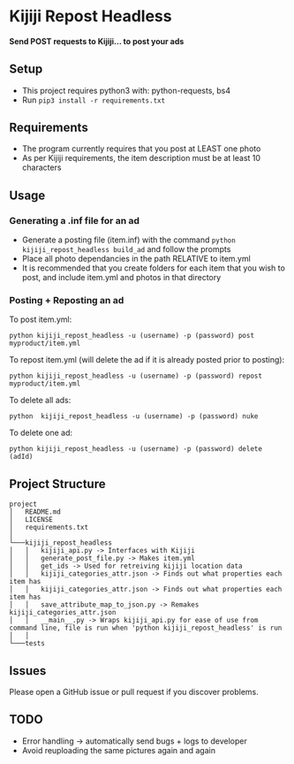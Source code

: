 # Kijiji Repost Headless

#### Send  POST requests to Kijiji... to post your ads

## Setup
- This project requires python3 with: python-requests, bs4
- Run `pip3 install -r requirements.txt`

## Requirements
- The program currently requires that you post at LEAST one photo
- As per Kijiji requirements, the item description must be at least 10 characters

## Usage

### Generating a .inf file for an ad
- Generate a posting file (item.inf) with the command `python kijiji_repost_headless build_ad` and follow the prompts
- Place all photo dependancies in the path RELATIVE to item.yml 
- It is recommended that you create folders for each item that you wish to post, and include item.yml and photos in that directory

### Posting + Reposting an ad
To post item.yml:

`python kijiji_repost_headless -u (username) -p (password) post myproduct/item.yml`

To repost item.yml (will delete the ad if it is already posted prior to posting):

`python kijiji_repost_headless -u (username) -p (password) repost myproduct/item.yml`

To delete all ads:

`python  kijiji_repost_headless -u (username) -p (password) nuke`

To delete one ad:

`python kijiji_repost_headless -u (username) -p (password) delete (adId)`

## Project Structure

```
project
│   README.md
│   LICENSE
│   requirements.txt    
│
└───kijiji_repost_headless
│   │   kijiji_api.py -> Interfaces with Kijiji
│   │   generate_post_file.py -> Makes item.yml
│   │   get_ids -> Used for retreiving kijiji location data
│   │   kijiji_categories_attr.json -> Finds out what properties each item has
│   │   kijiji_categories_attr.json -> Finds out what properties each item has
│   │   save_attribute_map_to_json.py -> Remakes kijiji_categories_attr.json
│   │   __main__.py -> Wraps kijiji_api.py for ease of use from command line, file is run when 'python kijiji_repost_headless' is run
│   │
└───tests
```

## Issues
Please open a GitHub issue or pull request if you discover problems.

## TODO
- Error handling -> automatically send bugs + logs to developer
- Avoid reuploading the same pictures again and again

